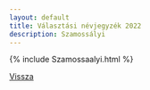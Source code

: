 ```yaml
---
layout: default
title: Választási névjegyzék 2022
description: Szamossályi
---
```


{% include Szamossaalyi.html %}

[Vissza](./)